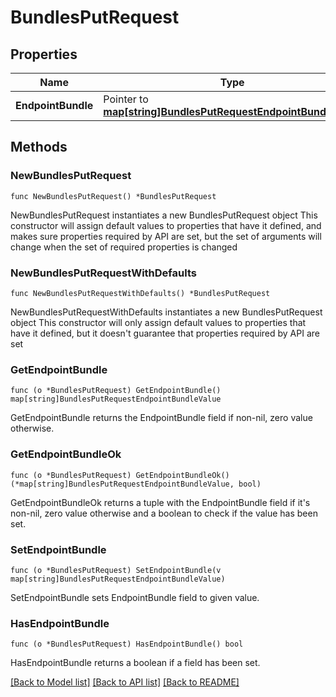 # BundlesPutRequest

## Properties

Name | Type | Description | Notes
------------ | ------------- | ------------- | -------------
**EndpointBundle** | Pointer to [**map[string]BundlesPutRequestEndpointBundleValue**](BundlesPutRequestEndpointBundleValue.md) |  | [optional] 

## Methods

### NewBundlesPutRequest

`func NewBundlesPutRequest() *BundlesPutRequest`

NewBundlesPutRequest instantiates a new BundlesPutRequest object
This constructor will assign default values to properties that have it defined,
and makes sure properties required by API are set, but the set of arguments
will change when the set of required properties is changed

### NewBundlesPutRequestWithDefaults

`func NewBundlesPutRequestWithDefaults() *BundlesPutRequest`

NewBundlesPutRequestWithDefaults instantiates a new BundlesPutRequest object
This constructor will only assign default values to properties that have it defined,
but it doesn't guarantee that properties required by API are set

### GetEndpointBundle

`func (o *BundlesPutRequest) GetEndpointBundle() map[string]BundlesPutRequestEndpointBundleValue`

GetEndpointBundle returns the EndpointBundle field if non-nil, zero value otherwise.

### GetEndpointBundleOk

`func (o *BundlesPutRequest) GetEndpointBundleOk() (*map[string]BundlesPutRequestEndpointBundleValue, bool)`

GetEndpointBundleOk returns a tuple with the EndpointBundle field if it's non-nil, zero value otherwise
and a boolean to check if the value has been set.

### SetEndpointBundle

`func (o *BundlesPutRequest) SetEndpointBundle(v map[string]BundlesPutRequestEndpointBundleValue)`

SetEndpointBundle sets EndpointBundle field to given value.

### HasEndpointBundle

`func (o *BundlesPutRequest) HasEndpointBundle() bool`

HasEndpointBundle returns a boolean if a field has been set.


[[Back to Model list]](../README.md#documentation-for-models) [[Back to API list]](../README.md#documentation-for-api-endpoints) [[Back to README]](../README.md)


